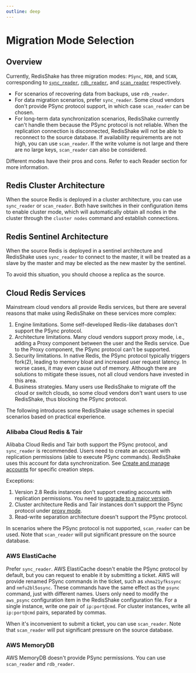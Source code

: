 ```yaml
---
outline: deep
---
```


# Migration Mode Selection

## Overview

Currently, RedisShake has three migration modes: `PSync`, `RDB`, and `SCAN`, corresponding to [`sync_reader`](../reader/sync_reader.md), [`rdb_reader`](../reader/rdb_reader.md), and [`scan_reader`](../reader/scan_reader.md) respectively.

* For scenarios of recovering data from backups, use `rdb_reader`.
* For data migration scenarios, prefer `sync_reader`. Some cloud vendors don't provide PSync protocol support, in which case `scan_reader` can be chosen.
* For long-term data synchronization scenarios, RedisShake currently can't handle them because the PSync protocol is not reliable. When the replication connection is disconnected, RedisShake will not be able to reconnect to the source database. If availability requirements are not high, you can use `scan_reader`. If the write volume is not large and there are no large keys, `scan_reader` can also be considered.

Different modes have their pros and cons. Refer to each Reader section for more information.

## Redis Cluster Architecture

When the source Redis is deployed in a cluster architecture, you can use `sync_reader` or `scan_reader`. Both have switches in their configuration items to enable cluster mode, which will automatically obtain all nodes in the cluster through the `cluster nodes` command and establish connections.

## Redis Sentinel Architecture

When the source Redis is deployed in a sentinel architecture and RedisShake uses `sync_reader` to connect to the master, it will be treated as a slave by the master and may be elected as the new master by the sentinel.

To avoid this situation, you should choose a replica as the source.

## Cloud Redis Services

Mainstream cloud vendors all provide Redis services, but there are several reasons that make using RedisShake on these services more complex:
1. Engine limitations. Some self-developed Redis-like databases don't support the PSync protocol.
2. Architecture limitations. Many cloud vendors support proxy mode, i.e., adding a Proxy component between the user and the Redis service. Due to the Proxy component, the PSync protocol can't be supported.
3. Security limitations. In native Redis, the PSync protocol typically triggers fork(2), leading to memory bloat and increased user request latency. In worse cases, it may even cause out of memory. Although there are solutions to mitigate these issues, not all cloud vendors have invested in this area.
4. Business strategies. Many users use RedisShake to migrate off the cloud or switch clouds, so some cloud vendors don't want users to use RedisShake, thus blocking the PSync protocol.

The following introduces some RedisShake usage schemes in special scenarios based on practical experience.

### Alibaba Cloud Redis & Tair

Alibaba Cloud Redis and Tair both support the PSync protocol, and `sync_reader` is recommended. Users need to create an account with replication permissions (able to execute PSync commands). RedisShake uses this account for data synchronization. See [Create and manage accounts](https://help.aliyun.com/zh/redis/user-guide/create-and-manage-database-accounts) for specific creation steps.

Exceptions:
1. Version 2.8 Redis instances don't support creating accounts with replication permissions. You need to [upgrade to a major version](https://help.aliyun.com/zh/redis/user-guide/upgrade-the-major-version-1).
2. Cluster architecture Redis and Tair instances don't support the PSync protocol under [proxy mode](https://help.aliyun.com/zh/redis/product-overview/cluster-master-replica-instances#section-h69-izd-531).
3. Read-write separation architecture doesn't support the PSync protocol.

In scenarios where the PSync protocol is not supported, `scan_reader` can be used. Note that `scan_reader` will put significant pressure on the source database.

### AWS ElastiCache 

Prefer `sync_reader`. AWS ElastiCache doesn't enable the PSync protocol by default, but you can request to enable it by submitting a ticket. AWS will provide renamed PSync commands in the ticket, such as `xhma21yfkssync` and `nmfu2bl5osync`. These commands have the same effect as the `psync` command, just with different names.
Users only need to modify the `aws_psync` configuration item in the RedisShake configuration file. For a single instance, write one pair of `ip:port@cmd`. For cluster instances, write all `ip:port@cmd` pairs, separated by commas.

When it's inconvenient to submit a ticket, you can use `scan_reader`. Note that `scan_reader` will put significant pressure on the source database.

### AWS MemoryDB

AWS MemoryDB doesn't provide PSync permissions. You can use `scan_reader` and `rdb_reader`.
